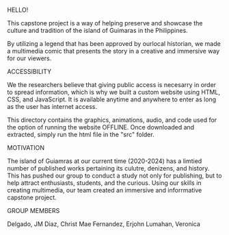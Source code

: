 HELLO!

This capstone project is a way of helping preserve and showcase the culture and tradition of the island of Guimaras in the Philippines. 

By utilizing a legend that has been approved by ourlocal historian, we made a multimedia comic that presents the story in a creative and immersive way for our viewers.

ACCESSIBILITY

We the researchers believe that giving public access is necesarry in order to spread information, which is why we built a custom website using HTML, CSS, and JavaScript. It is available anytime and anywhere to enter as long as the user has internet access. 

This directory contains the graphics, animations, audio, and code used for the option of running the website OFFLINE. Once downloaded and extracted, simply run the html file in the "src" folder.

MOTIVATION

The island of Guiamras at our current time (2020-2024) has a limtied number of published works pertaining its culutre, denizens, and history. This has pushed our group to conduct a study not only for publishing, but to help attract enthusiasts, students, and the curious. Using our skills in creating multimedia, our team created an immersive and inforrmative capstone project.

GROUP MEMBERS

Delgado, JM
Diaz, Christ Mae
Fernandez, Erjohn
Lumahan, Veronica
